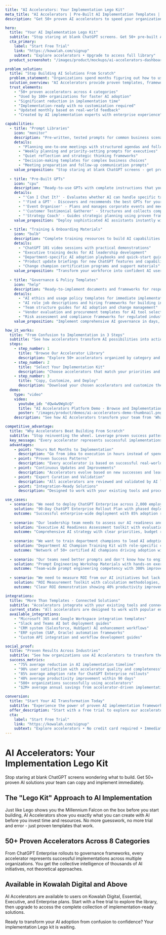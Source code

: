 ```yaml
---
title: "AI Accelerators: Your Implementation Lego Kit"
meta_title: "AI Accelerators | Pre-Built AI Implementation Templates | Kowalah"
description: "Get 50+ proven AI accelerators to speed your organization's AI adoption. ChatGPT rollout plans, training materials, and implementation templates ready to use."

hero:
  title: "Your AI Implementation Lego Kit"
  subtitle: "Stop staring at blank ChatGPT screens. Get 50+ pre-built AI solutions your team can copy and implement today."
  cta_primary:
    label: "Start Free Trial"
    link: "https://kowalah.com/signup"
    subtext: "Explore accelerators • Upgrade to access full library"
  product_screenshot: "/images/product/mockups/ai-accelerators-dashboard.png"

problem_solution:
  title: "Stop Building AI Solutions From Scratch"
  problem_statement: "Organizations spend months figuring out how to use AI effectively, often abandoning initiatives due to complexity and uncertainty. Teams stare at blank ChatGPT screens, not knowing what to build or how to start meaningful AI adoption."
  solution_overview: "AI Accelerators provide proven templates, frameworks, and step-by-step guidance for immediate implementation. Like Lego instruction manuals, they show you exactly what you can build before you start - eliminating guesswork and accelerating results."
  trust_elements:
    - "50+ proven accelerators across 4 categories"
    - "Used by 100+ organizations for faster AI adoption"
    - "Significant reduction in implementation time"
    - "Implementation-ready with no customization required"
    - "Updated monthly based on real-world feedback"
    - "Created by AI implementation experts with enterprise experience"

capabilities:
  - title: "Prompt Libraries"
    icon: "monitor"
    description: "Pre-written, tested prompts for common business scenarios that you can copy and use immediately."
    details:
      - "Planning one-to-one meetings with structured agendas and follow-up actions"
      - "Weekly planning and priority-setting prompts for executives"
      - "Quiet reflection and strategic thinking frameworks"
      - "Decision-making templates for complex business choices"
      - "Meeting preparation and follow-up communication prompts"
    value_proposition: "Stop staring at blank ChatGPT screens - get proven prompts that deliver consistent, professional results every time."
  
  - title: "Pre-Built GPTs"
    icon: "cpu"
    description: "Ready-to-use GPTs with complete instructions that you can deploy immediately in your workspace."
    details:
      - "'Can I Chat It?' - Evaluates whether AI can handle specific tasks effectively"
      - "'Find a GPT' - Discovers and recommends the best GPTs for your specific needs"
      - "'Event Organiser' - Plans and manages corporate events and meetings"
      - "'Customer Testimonial Gatherer' - Structures and collects compelling customer stories"
      - "'Strategy Coach' - Guides strategic planning using proven frameworks"
    value_proposition: "Deploy sophisticated AI assistants instantly without spending weeks learning prompt engineering or GPT development."
  
  - title: "Training & Onboarding Materials"
    icon: "bulb"
    description: "Complete training resources to build AI capabilities across your organization quickly and effectively."
    details:
      - "ChatGPT 101 video sessions with practical demonstrations"
      - "Executive training decks for AI leadership development"
      - "Department-specific AI adoption playbooks and quick-start guides"
      - "Product update briefings for new ChatGPT features and capabilities"
      - "Change champion certification programs and support materials"
    value_proposition: "Transform your workforce into confident AI users with structured learning materials that eliminate the guesswork."
  
  - title: "Governance & Policy Templates"
    icon: "help"
    description: "Ready-to-implement documents and frameworks for responsible AI adoption and team structure."
    details:
      - "AI ethics and usage policy templates for immediate implementation"
      - "AI role job descriptions and hiring frameworks for building internal teams"
      - "Team structure guides for AI adoption and change management"
      - "Vendor evaluation and procurement templates for AI tool selection"
      - "Risk assessment and compliance frameworks for regulated industries"
    value_proposition: "Implement comprehensive AI governance in days, not months, with battle-tested templates from successful organizations."

how_it_works:
  title: "From Confusion to Implementation in 3 Steps"
  subtitle: "See how accelerators transform AI possibilities into actionable plans your team can execute immediately."
  steps:
    - step_number: 1
      title: "Browse Our Accelerator Library"
      description: "Explore 50+ accelerators organized by category and business function. See exactly what each accelerator provides and the outcomes you can expect."
    - step_number: 2
      title: "Select Your Implementation Kit"
      description: "Choose accelerators that match your priorities and challenges. Preview the complete contents including templates, guides, and step-by-step instructions."
    - step_number: 3
      title: "Copy, Customize, and Deploy"
      description: "Download your chosen accelerators and customize them for your organization. Follow the proven implementation steps to achieve rapid results."
  demo:
    type: "video"
    video:
      youtube_id: "dQw4w9WgXcQ"
      title: "AI Accelerators Platform Demo - Browse and Implementation Walkthrough"
      poster: "/images/product/demos/ai-accelerators-demo-thumbnail.png"
    description: "See how AI Accelerators transform your team from 'What should we do with AI?' to 'Here's exactly what we're implementing' in minutes."

competitive_advantage:
  title: "Why Accelerators Beat Building From Scratch"
  subtitle: "Stop reinventing the wheel. Leverage proven success patterns from thousands of AI implementations."
  key_message: "Every accelerator represents successful implementations across multiple organizations. You get the collective intelligence of thousands of AI initiatives, not just theoretical frameworks."
  advantages:
    - point: "Hours Not Months to Implementation"
      description: "Go from idea to execution in hours instead of spending months figuring out what to build and how to build it effectively."
    - point: "Proven Success Patterns"
      description: "Every accelerator is based on successful real-world implementations, eliminating the trial-and-error phase of AI adoption."
    - point: "Continuous Updates and Improvements"
      description: "Accelerators evolve based on new successes and learnings, ensuring you always have access to the latest proven approaches."
    - point: "Expert Curation and Validation"
      description: "All accelerators are reviewed and validated by AI leadership professionals with deep implementation experience across industries."
    - point: "Integration-Ready Solutions"
      description: "Designed to work with your existing tools and processes, not as standalone solutions that require complete workflow changes."

use_cases:
  - scenario: "We need to deploy ChatGPT Enterprise across 2,000 employees but don't know how to ensure adoption"
    solution: "90-Day ChatGPT Enterprise Rollout Plan with phased deployment, training materials, success metrics, and change management framework"
    outcome: "Successful enterprise-wide deployment with 85% adoption rate and measurable productivity improvements across all departments"
  
  - scenario: "Our leadership team needs to assess our AI readiness and create a strategic roadmap"
    solution: "Executive AI Readiness Assessment toolkit with evaluation frameworks, strategic planning templates, and board presentation materials"
    outcome: "Comprehensive AI strategy with clear priorities, budget requirements, and 18-month implementation roadmap approved by leadership"
  
  - scenario: "We want to train department champions to lead AI adoption but lack structured materials"
    solution: "Department AI Champion Training Kit with role-specific curricula, certification processes, and ongoing support resources"
    outcome: "Network of 50+ certified AI champions driving adoption with consistent messaging and proven implementation approaches"
  
  - scenario: "Our teams need better prompts and don't know how to engineer effective AI interactions"
    solution: "Prompt Engineering Workshop Materials with hands-on exercises, evaluation frameworks, and extensive prompt libraries"
    outcome: "Team-wide prompt engineering competency with 300% improvement in AI output quality and consistency"
  
  - scenario: "We need to measure ROI from our AI initiatives but lack proper frameworks"
    solution: "ROI Measurement Toolkit with calculation methodologies, tracking templates, and executive reporting dashboards"
    outcome: "Clear ROI demonstration showing 40% productivity improvements and $2M annual savings from AI implementations"

integrations:
  title: "More Than Templates - Connected Solutions"
  subtitle: "Accelerators integrate with your existing tools and connect to the broader Kowalah platform for complete AI leadership support."
  current_state: "All accelerators are designed to work with popular enterprise tools and can be customized for your specific technology stack."
  available_integrations:
    - "Microsoft 365 and Google Workspace integration templates"
    - "Slack and Teams AI bot deployment guides"
    - "CRM system (Salesforce, HubSpot) AI enhancement workflows"
    - "ERP system (SAP, Oracle) automation frameworks"
    - "Custom API integration and workflow development guides"

social_proof:
  title: "Proven Results Across Industries"
  subtitle: "See how organizations use AI Accelerators to transform their AI adoption from slow and uncertain to fast and successful."
  success_metrics:
    - "75% average reduction in AI implementation timeline"
    - "90% user satisfaction with accelerator quality and completeness"
    - "85% average adoption rate for ChatGPT Enterprise rollouts"
    - "40% average productivity improvement within 90 days"
    - "500+ organizations successfully using accelerators"
    - "$2M+ average annual savings from accelerator-driven implementations"

conversion:
  title: "Start Your AI Transformation Today"
  subtitle: "Experience the power of proven AI implementation frameworks. See why teams choose accelerators over building from scratch."
  offer_description: "Start with a free trial to explore our accelerator library and see the quality of our implementation frameworks. Upgrade to Kowalah Digital or above to access the full collection of 50+ accelerators."
  cta:
    label: "Start Free Trial"
    link: "https://kowalah.com/signup"
    subtext: "Explore accelerators • No credit card required • Immediate access"
---
```


# AI Accelerators: Your Implementation Lego Kit

Stop staring at blank ChatGPT screens wondering what to build. Get 50+ proven AI solutions your team can copy and implement immediately.

## The "Lego Kit" Approach to AI Implementation

Just like Lego shows you the Millennium Falcon on the box before you start building, AI Accelerators show you exactly what you can create with AI before you invest time and resources. No more guesswork, no more trial and error - just proven templates that work.

## 50+ Proven Accelerators Across 8 Categories

From ChatGPT Enterprise rollouts to governance frameworks, every accelerator represents successful implementations across multiple organizations. You get the collective intelligence of thousands of AI initiatives, not theoretical approaches.

## Available in Kowalah Digital and Above

AI Accelerators are available to users on Kowalah Digital, Essential, Executive, and Enterprise plans. Start with a free trial to explore the library, then upgrade to access the complete collection of implementation-ready solutions.

Ready to transform your AI adoption from confusion to confidence? Your implementation Lego kit is waiting.